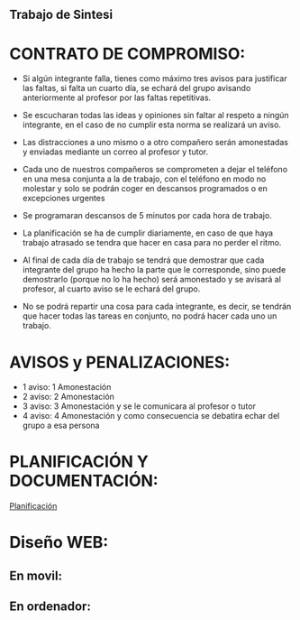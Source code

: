 ## Trabajo de Sintesi
# CONTRATO DE COMPROMISO:

- Si algún integrante falla, tienes como máximo tres avisos para justificar las faltas, si falta un cuarto día, se echará del grupo avisando anteriormente al profesor por las faltas repetitivas.

- Se escucharan todas las ideas y opiniones sin faltar al respeto a ningún integrante, en el caso de no cumplir esta norma se realizará un aviso.

- Las distracciones a uno mismo o a otro compañero serán amonestadas y enviadas mediante un correo al profesor y tutor.

- Cada uno de nuestros compañeros se comprometen a dejar el teléfono en una mesa conjunta a la de trabajo, con el teléfono en modo no molestar y solo se podrán coger en descansos programados o en excepciones urgentes

- Se programaran descansos de 5 minutos por cada hora de trabajo.

- La planificación se ha de cumplir diariamente, en caso de que haya trabajo atrasado se tendra que hacer en casa para no perder el ritmo.

- Al final de cada día de trabajo se tendrá que demostrar que cada integrante del grupo ha hecho la parte que le corresponde, sino puede demostrarlo (porque no lo ha hecho) será amonestado y se avisará al profesor, al cuarto aviso se le echará del grupo. 

- No se podrá repartir una cosa para cada integrante, es decir, se tendrán que hacer todas las tareas en conjunto, no podrá hacer cada uno un trabajo.

# AVISOS y PENALIZACIONES:
- 1 aviso: 1 Amonestación
- 2 aviso: 2 Amonestación
- 3 aviso: 3 Amonestación y se le comunicara al profesor o tutor
- 4 aviso: 4 Amonestación y como consecuencia se debatira echar del grupo a esa persona
# PLANIFICACIÓN Y DOCUMENTACIÓN:
[Planificación](https://docs.google.com/spreadsheets/d/1ZBfIVZEro1jMn3BGq30skruG--p65PpvAKz6rQaW12E/edit#gid=0)
# Diseño WEB:
## En movil:

## En ordenador:
